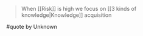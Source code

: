 > When [[Risk]] is high we focus on [[3 kinds of knowledge|Knowledge]] acquisition

#quote by Unknown
